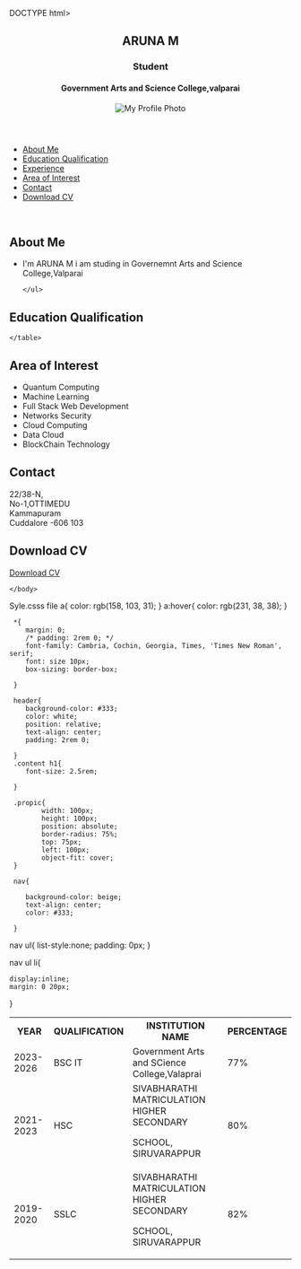 DOCTYPE html>
<html lang="en">
<head>
    <meta charset="UTF-8">
    <meta name="viewport" content="width=device-width, initial-scale=1.0">
    <link rel="icon" type="image/x-icon" href="./favicon.ico">
    <link rel="stylesheet" href="./style.css">
    <title>My Digital Portfolio</title>
</head>
<body>
       
<header>
    <section>   
    <h1>ARUNA M</h1>
        <h3>Student</h3>
        <h4>Government Arts and Science College,valparai</h4>
    </section>
    <div>
        <img src="./profilepic.jpg" alt="My Profile Photo" class="propic"/>
    </div>
</header>

<nav>
    <ul>
        <li><a href="#about">About Me</a></li>
        <li><a href="#edu">Education Qualification</a> </li>
        <li><a href="#exp">Experience</a></li>
        <li><a href="#interest">Area of Interest</a></li>
        <li> <a href="#contact">Contact</a></li>
        <li><a href="#download">Download CV</a></li>
    </ul>
</nav>

<section id="about">
    <div class="content">
        <br>
    <h2>About Me
    </h2>
    <ul>
        <li>I'm ARUNA M i am studing in Governemnt Arts and Science College,Valparai</li>
       
    </ul>
</div>
</section>

<section id="edu">
    <div class="content">
    <h2>Education Qualification
    </h2>
    <table boder="1" cellpadding="10" cellspacing="5" width="90%" class="txtalign">
<tr>
    <th>
        YEAR
    </th>
    <th>
        QUALIFICATION
    </th>
    <th>
        INSTITUTION NAME
    </th>
    <th>
        PERCENTAGE
    </th>
</tr>

<tr>
<td>
    2023-2026
</td>
<td>
    BSC IT
</td>
<td>
    Government Arts and SCience College,Valaprai
</td>
<td>
    77%
</td>
</tr>

<tr>
    <td>
        2021-2023
    </td>
    <td>
        HSC
    </td>
    <td>
SIVABHARATHI MATRICULATION HIGHER SECONDARY

SCHOOL, SIRUVARAPPUR
    </td>
    <td>
        80%
    </td>
    </tr>
    <tr>
    <td>
        2019-2020
    </td>
    <td>
        SSLC
    </td>
    <td>
        SIVABHARATHI MATRICULATION HIGHER SECONDARY

SCHOOL, SIRUVARAPPUR
    </td>
    <td>
        82%
    </td>
    </tr>

    </table>
    
</div>
</section>


<section id="interest">
    <div class="content">
    <h2>Area of Interest
    </h2>
    <ul>
        <li>Quantum Computing</li>
        <li>Machine Learning</li>
        <li>Full Stack Web Development</li>
        <li>Networks Security</li>
        <li>Cloud Computing</li>
        <li>Data Cloud</li>
        <li>BlockChain Technology</li>
        </ul>
</div>
</section>

<section id="contact">
    <div class="content">
    <h2>Contact
    </h2>
      22/38-N,
        <br>No-1,OTTIMEDU
        <br>Kammapuram
        <br>Cuddalore -606 103
    </div>
</section>

<section id="download">
    <div class="content">
    <h2>Download CV
    </h2>
       <a href="./Cer11.pdf" class="download-button" target="_blank">Download CV</a>
    </div>
</section>

    </body>
</html>



Syle.csss file
a{
    color: rgb(158, 103, 31);
}
a:hover{
    color: rgb(231, 38, 38);
}

    
     *{
        margin: 0;
        /* padding: 2rem 0; */
        font-family: Cambria, Cochin, Georgia, Times, 'Times New Roman', serif;
        font: size 10px;
        box-sizing: border-box;
        
     }

     header{
        background-color: #333;
        color: white;
        position: relative;
        text-align: center;
        padding: 2rem 0;

     }
     .content h1{
        font-size: 2.5rem;
     
     }

     .propic{
            width: 100px;
            height: 100px;
            position: absolute;
            border-radius: 75%;
            top: 75px;
            left: 100px;
            object-fit: cover;
     }

     nav{
       
        background-color: beige;
        text-align: center;
        color: #333;
       
     }
nav ul{
    list-style:none;
    padding: 0px;
}

nav ul li{

    display:inline;
    margin: 0 20px;
    
}
